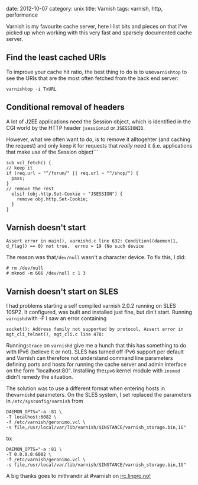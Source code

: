 date:    2012-10-07
category: unix
title: Varnish
tags: varnish, http, performance

Varnish is my favourite cache server, here I list bits and pieces on
that I've picked up when working with this very fast and sparsely
documented cache server.

## Find the least cached URIs

To improve your cache hit ratio, the best thing to do is to
use```varnishtop``` to see the URIs that are the
most often fetched from the back end server:

    varnishtop -i TxURL

## Conditional removal of headers

A lot of J2EE applications need the Session object, which
is identified in the CGI world by the HTTP header
```jsessionid``` or
```JSESSIONID```.


However, what we often want to do, is to remove it
alltogehter (and caching the request) and only keep it for
requests that <em>really </em> need it (i.e. applications
that make use of the Session object```

```
sub vcl_fetch() {
// keep it
if (req.url ~ "^/forum/" || req.url ~ "^/shop/") {
  pass;
}
// remove the rest
  elsif (obj.http.Set-Cookie ~ "JSESSION") {
    remove obj.http.Set-Cookie;
  }
}
```

## Varnish doesn't start
```
Assert error in main(), varnishd.c line 632: Condition((daemon(1,
d_flag)) == 0) not true.  errno = 19 (No such device
```


The reason was that```/dev/null``` wasn't a
character device. To fix this, I did:

    # rm /dev/null
    # mknod -m 666 /dev/null c 1 3


## Varnish doesn't start on SLES

I had problems starting a self compiled varnish 2.0.2
running on SLES 10SP2. It configured, was built and
installed just fine, but din't start. Running
```varnishd```with -F I saw an error containing

    socket(): Address family not supported by protocol, Assert error in mgt_cli_telnet(), mgt_cli.c line 478:


Running```strace``` on ```varnishd``` give me a hunch that this has
something to do with IPv6 (believe it or not). SLES has turned off
IPv6 support per default and Varnish can therefore not understand
command line parameters defining ports and hosts for running the cache
server and admin interface on the form "localhost:80".  Installing
the```ipv6``` kernel module with ```insmod``` didn't remedy the
situation.

The solution was to use a different format when entering
hosts in the```varnishd``` parameters. On the SLES
system, I set replaced the parameters in
```/etc/sysconfig/varnish``` from

```
DAEMON_OPTS="-a :81 \
-T localhost:6082 \
-f /etc/varnish/geronimo.vcl \
-s file,/usr/local/var/lib/varnish/$INSTANCE/varnish_storage.bin,1G"
```

to:

```
DAEMON_OPTS="-a :81 \
-T 0.0.0.0:6082 \
-f /etc/varnish/geronimo.vcl \
-s file,/usr/local/var/lib/varnish/$INSTANCE/varnish_storage.bin,1G"
```

A big thanks goes to mithrandir at #varnish on <a
href="irc://irc.linpro.no">irc.linpro.no!</a>

